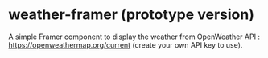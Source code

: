 # weather-framer (prototype version)

A simple Framer component to display the weather from OpenWeather API : https://openweathermap.org/current (create your own API key to use).
